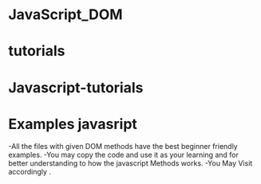 # JavaScript_DOM
# tutorials
# Javascript-tutorials
# Examples javasript

-All the files with given DOM methods have the best beginner friendly examples.
-You may copy the code and use it as your learning and for better understanding to how the javascript Methods works.
-You May Visit accordingly .


